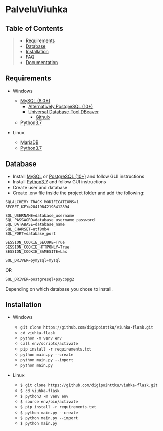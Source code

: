 # PalveluViuhka



**Table of Contents**
---
> * [Requirements](#requirements)
> * [Database](#database)
> * [Installation](#installation)
> * [FAQ](#faq)
> * [Documentation](#documentation)


**Requirements**
---
* Windows
  * [MySQL (8.0+)](https://dev.mysql.com/downloads/mysql/)
    * [Alternatively PostgreSQL (10+)](https://www.postgresql.org/download/windows/)
    * [Universal Database Tool DBeaver](https://dbeaver.io/)
      * [Github](https://github.com/dbeaver/dbeaver)
  * [Python3.7](https://www.python.org/downloads/)

* Linux
  * [MariaDB](aaa)
  * [Python3.7](aaa)

**Database**
---
  * Install [MySQL](https://dev.mysql.com/downloads/mysql/) or [PostgreSQL (10+)](https://www.postgresql.org/download/windows/) and follow GUI instructions
  * Install [Python3.7](https://www.python.org/downloads/) and follow GUI instructions
  * Create user and database
  * Create .env file inside the project folder and add the following:
  ```
  SQLALCHEMY_TRACK_MODIFICATIONS=1
  SECRET_KEY=28419842198412894

  SQL_USERNAME=database_username
  SQL_PASSWORD=database_username_password
  SQL_DATABASE=database_name
  SQL_CHARSET=utf8mb4
  SQL_PORT=database_port

  SESSION_COOKIE_SECURE=True
  SESSION_COOKIE_HTTPONLY=True
  SESSION_COOKIE_SAMESITE=Lax
  ```

  ```
  SQL_DRIVER=pymysql+mysql
  ```
  OR
  ```
  SQL_DRIVER=postgresql+psycopg2
  ```
  Depending on which database you chose to install.

**Installation**
---

* Windows
  * `git clone https://github.com/digipointtku/viuhka-flask.git`
  * `cd viuhka-flask`
  * `python -m venv env`
  * `call env/scripts/activate`
  * `pip install -r requirements.txt`
  * `python main.py --create`
  * `python main.py --import`
  * `python main.py`

* Linux
  * `$ git clone https://github.com/digipointtku/viuhka-flask.git`
  * `$ cd viuhka-flask`
  * `$ python3 -m venv env`
  * `$ source env/bin/activate`
  * `$ pip install -r requirements.txt`
  * `$ python main.py --create`
  * `$ python main.py --import`
  * `$ python main.py`
  